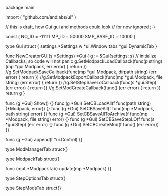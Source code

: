 package main

import (
	"github.com/andlabs/ui"
)

// this is draft, how Gui gui and methods could look
// for now ignored ;-)

const (
	NO_ID       = -11111
	MP_ID       = 50000
	SMP_BASE_ID = 10000
)

type Gui struct {
	settings *Settings
	w        *ui.Window
	tabs     *gui.DynamicTab
}

func NewCreatorGUI(s *Settings) *Gui {
	g := &Gui{settings: s}
	// initialize Callbacks, so code will not panic
	g.SetModpackLoadCallback(func(p string) (mp *gui.Modpack, err error) { return })
	//g.SetModpackSaveCallback(func(mp *gui.Modpack, dirpath string) (err error) { return })
	//g.SetModpackExportCallback(func(mp *gui.Modpack, file string) (err error) { return })
	//g.SetStepSaveLoCallback(func(s *gui.Step) (err error) { return })
	//g.SetModCreateCallback(func() (err error) { return })
	return g
}

func (g *Gui) Show() {}
func (g *Gui) SetCBLoadAll(f func(path string) (*Modpack, error))        {}
func (g *Gui) SetCBSaveAll(f func(mp *Modpack, path string) error)       {}
func (g *Gui) SetCBSaveAllToArchive(f func(mp *Modpack, file string) error) {}
func (g *Gui) SetCBSaveStepLO(f func(s *gui.Step) (err error) {}
func (g *Gui) SetCBCreateMod(f func() (err error)) {}

func (g *Gui) append(t *ui.Control) {}

type ModManagerTab struct{}

type ModpackTab struct{}

func (mpt *ModpackTab) update(mp *Modpack) {}

type StepOptionsTab struct{}

type StepModsTab struct{}
